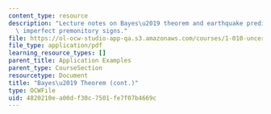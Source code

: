 ```yaml
---
content_type: resource
description: "Lecture notes on Bayes\u2019 theorem and earthquake prediction from\
  \ imperfect premonitory signs."
file: https://ol-ocw-studio-app-qa.s3.amazonaws.com/courses/1-010-uncertainty-in-engineering-fall-2008/4820210ea00df30c7501fe7f07b4669c_app_04.pdf
file_type: application/pdf
learning_resource_types: []
parent_title: Application Examples
parent_type: CourseSection
resourcetype: Document
title: "Bayes\u2019 Theorem (cont.)"
type: OCWFile
uid: 4820210e-a00d-f30c-7501-fe7f07b4669c
---
```

